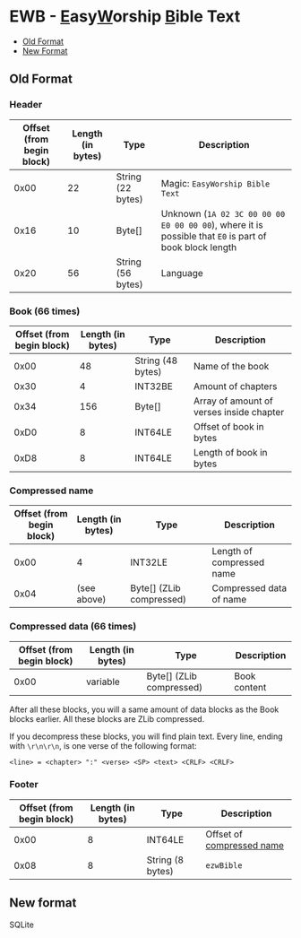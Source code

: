 # EWB - <ins>E</ins>asy<ins>W</ins>orship <ins>B</ins>ible Text

* [Old Format](#Old-Format)
* [New Format](#New-Format)

## Old Format

### Header

| Offset (from begin block) | Length (in bytes) | Type | Description |
| - | - | - | - |
| 0x00 | 22 | String (22 bytes) | Magic: `EasyWorship Bible Text` |
| 0x16 | 10 | Byte[] | Unknown (`1A 02 3C 00 00 00 E0 00 00 00`), where it is possible that `E0` is part of book block length |
| 0x20 | 56 | String (56 bytes) | Language |

### Book (66 times)

| Offset (from begin block) | Length (in bytes) | Type | Description |
| - | - | - | - |
| 0x00 | 48 | String (48 bytes) | Name of the book |
| 0x30 | 4 | INT32BE | Amount of chapters |
| 0x34 | 156 | Byte[] | Array of amount of verses inside chapter |
| 0xD0 | 8 | INT64LE | Offset of book in bytes |
| 0xD8 | 8 | INT64LE | Length of book in bytes |

### Compressed name

| Offset (from begin block) | Length (in bytes) | Type | Description |
| - | - | - | - |
| 0x00 | 4 | INT32LE | Length of compressed name |
| 0x04 | (see above) | Byte[] (ZLib compressed) | Compressed data of name |

### Compressed data (66 times)

| Offset (from begin block) | Length (in bytes) | Type | Description |
| - | - | - | - |
| 0x00 | variable | Byte[] (ZLib compressed) | Book content |

After all these blocks, you will a same amount of data blocks as the Book blocks earlier.
All these blocks are ZLib compressed.

If you decompress these blocks, you will find plain text.
Every line, ending with `\r\n\r\n`, is one verse of the following format:
```
<line> = <chapter> ":" <verse> <SP> <text> <CRLF> <CRLF>
```

### Footer

| Offset (from begin block) | Length (in bytes) | Type | Description |
| - | - | - | - |
| 0x00 | 8 | INT64LE | Offset of [compressed name](#compressed-name) |
| 0x08 | 8 | String (8 bytes) | `ezwBible` |

## New format

SQLite
